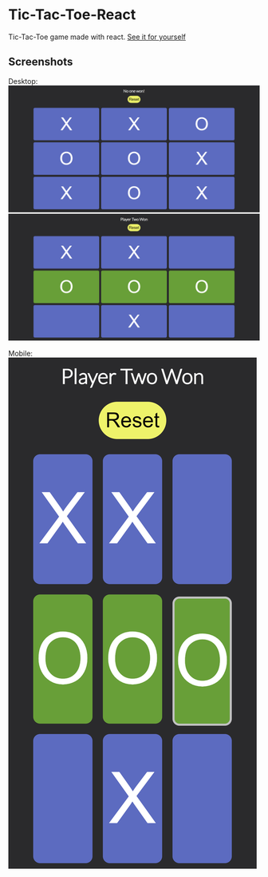 # Tic-Tac-Toe-React

Tic-Tac-Toe game made with react.
[See it for yourself](https://critteros.github.io/tic-tac-toe-react/)

## Screenshots

Desktop:
![](./.github/img/draw.png)
![](./.github/img/won.png)

Mobile:
![](./.github/img/mobile.png)
